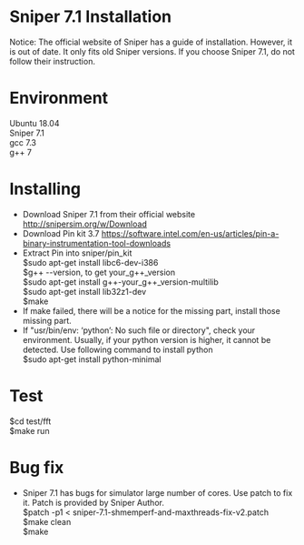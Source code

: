 # Sniper 7.1 Installation
Notice: The official website of Sniper has a guide of installation. However, it is out of date. It only fits old Sniper versions. If you choose Sniper 7.1, do not follow their instruction.  
# Environment  
Ubuntu 18.04  
Sniper 7.1  
gcc 7.3  
g++ 7  
# Installing
* Download Sniper 7.1 from their official website http://snipersim.org/w/Download  
* Download Pin kit 3.7 https://software.intel.com/en-us/articles/pin-a-binary-instrumentation-tool-downloads  
* Extract Pin into sniper/pin_kit  
$sudo apt-get install libc6-dev-i386  
$g++ --version, to get your_g++_version  
$sudo apt-get install g++-your_g++_version-multilib  
$sudo apt-get install lib32z1-dev  
$make  
* If make failed, there will be a notice for the missing part, install those missing part.  
* If "usr/bin/env: ‘python’: No such file or directory", check your environment. Usually, if your python version is higher, it cannot be detected. Use following command to install python  
$sudo apt-get install python-minimal  
# Test
$cd test/fft  
$make run  
# Bug fix 
* Sniper 7.1 has bugs for simulator large number of cores. Use patch to fix it. Patch is provided by Sniper Author.  
$patch -p1 < sniper-7.1-shmemperf-and-maxthreads-fix-v2.patch  
$make clean  
$make  
